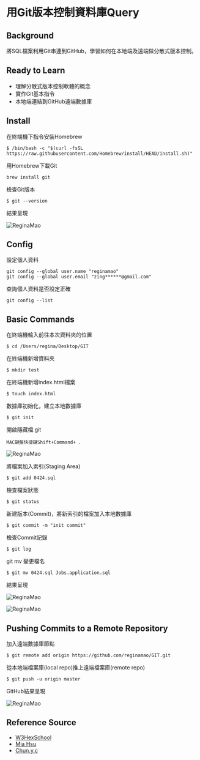 # 用Git版本控制資料庫Query
## Background

將SQL檔案利用Git串連到GitHub，學習如何在本地端及遠端做分散式版本控制。

## Ready to Learn
* 理解分散式版本控制軟體的概念
* 實作Git基本指令
* 本地端連結到GitHub遠端數據庫

## Install
在終端機下指令安裝Homebrew
```
$ /bin/bash -c "$(curl -fsSL https://raw.githubusercontent.com/Homebrew/install/HEAD/install.sh)"
```

用Homebrew下載Git
```
brew install git
```

檢查Git版本
```
$ git --version
```

結果呈現

![ReginaMao](https://imgur.com/irdLDfp.png "install")

## Config

設定個人資料
```
git config --global user.name "reginamao"
git config --global user.email "zing******@gmail.com"
```

查詢個人資料是否設定正確
```
git config --list
```

## Basic Commands
在終端機輸入前往本次資料夾的位置
```
$ cd /Users/regina/Desktop/GIT
```

在終端機新增資料夾
```
$ mkdir test
```

在終端機新增index.html檔案
```
$ touch index.html
```

數據庫初始化，建立本地數據庫
```
$ git init
```

開啟隱藏檔.git
```
MAC鍵盤快捷鍵Shift+Command+ .
```
![ReginaMao](https://imgur.com/3Ww6bHw.png "install")

將檔案加入索引(Staging Area)
```
$ git add 0424.sql
```

檢查檔案狀態
```
$ git status
```

新建版本(Commit)，將新索引的檔案加入本地數據庫
```
$ git commit -m "init commit"
```

檢查Commit記錄
```
$ git log
```

git mv 變更檔名
```
$ git mv 0424.sql Jobs.application.sql
```

結果呈現

![ReginaMao](https://imgur.com/1APBhUS.png "basic")

![ReginaMao](https://imgur.com/pg4thTf.png "basic")

## Pushing Commits to a Remote Repository

加入遠端數據庫節點
```
$ git remote add origin https://github.com/reginamao/GIT.git
```

從本地端檔案庫(local repo)推上遠端檔案庫(remote repo)
```
$ git push -u origin master
```

GitHub結果呈現

![ReginaMao](https://imgur.com/xFKefrV.png "commit")

## Reference Source
* [W3HexSchool](https://w3c.hexschool.com/category/repo)
* [Mia Hsu](https://miahsuwork.medium.com/%E7%AC%AC%E4%B8%80%E9%80%B1-%E7%89%88%E6%9C%AC%E6%8E%A7%E5%88%B6%E8%88%87-git-%E5%9F%BA%E6%9C%AC%E6%8C%87%E4%BB%A4-fa3c4ba286a2)
* [Chun.y.c](https://ithelp.ithome.com.tw/users/20141010/ironman/4499o)
